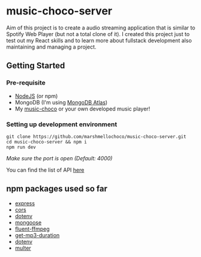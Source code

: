 # music-choco-server

Aim of this project is to create a audio streaming application that is similar to Spotify Web Player (but not a total clone of it). I created this project just to test out my React skills and to learn more about fullstack development also maintaining and managing a project.

## Getting Started
### Pre-requisite
- [NodeJS](https://nodejs.org/en/) (or npm)
- MongoDB (I'm using [MongoDB Atlas](https://www.mongodb.com/cloud/atlas))
- My [music-choco](https://github.com/marshmellochoco/music-choco) or your own developed music player!

### Setting up development environment
```
git clone https://github.com/marshmellochoco/music-choco-server.git
cd music-choco-server && npm i
npm run dev
```
*Make sure the port is open (Default: 4000)* 

You can find the list of API [here](api.md)

## npm packages used so far
- [express](https://www.npmjs.com/package/express)
- [cors](https://www.npmjs.com/package/cors)
- [dotenv](https://www.npmjs.com/package/dotenv)
- [mongoose](https://www.npmjs.com/package/mongoose)
- [fluent-ffmpeg](https://www.npmjs.com/package/fluent-ffmpeg)
- [get-mp3-duration](https://www.npmjs.com/package/get-mp3-duration)
- [dotenv](https://www.npmjs.com/package/dotenv)
- [multer](https://www.npmjs.com/package/multer)